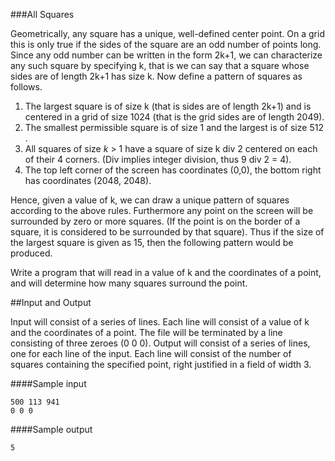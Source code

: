 ###All Squares

Geometrically, any square has a unique, well-defined center point. On a grid this is only true if the sides of the square are an odd number of points long. Since any odd number can be written in the form 2k+1, we can characterize any such square by specifying k, that is we can say that a square whose sides are of length 2k+1 has size k. Now define a pattern of squares as follows.

1.  The largest square is of size k (that is sides are of length 2k+1) and is
centered in a grid of size 1024 (that is the grid sides are of length
2049).
2.  The smallest permissible square is of size 1 and the largest is of
size 512 .
3.  All squares of size _k_ &gt; 1 have a square of size k div 2 centered on
each of their 4 corners. (Div implies integer division, thus 9 div 2 =
4).
4.  The top left corner of the screen has coordinates (0,0), the bottom
right has coordinates (2048, 2048).

Hence, given a value of k, we can draw a unique pattern of squares according to the above rules. Furthermore any point on the screen will be surrounded by zero or more squares. (If the point is on the border of a square, it is considered to be surrounded by that square). Thus if the size of the largest square is given as 15, then the following
pattern would be produced.

Write a program that will read in a value of k and the coordinates of a point, and will determine how many squares surround the point.

##Input and Output

Input will consist of a series of lines. Each line will consist of a value of k and the
coordinates of a point. The file will be terminated by a line consisting of three zeroes (0 0 0). 
Output will consist of a series of lines, one for each line of the input. Each line will consist of the number of squares containing the specified point, right justified in a field of width 3.

####Sample input

    500 113 941
    0 0 0

####Sample output

    5
